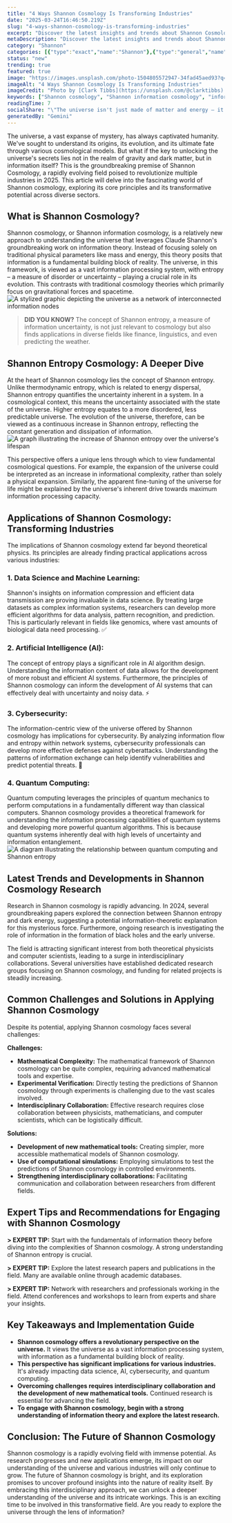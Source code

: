 ```yaml
---
title: "4 Ways Shannon Cosmology Is Transforming Industries"
date: "2025-03-24T16:46:50.219Z"
slug: "4-ways-shannon-cosmology-is-transforming-industries"
excerpt: "Discover the latest insights and trends about Shannon Cosmology. This comprehensive guide covers everything you need to know about Shannon Cosmology in 2025."
metaDescription: "Discover the latest insights and trends about Shannon Cosmology. This comprehensive guide covers everything you need to know about Shannon Cosmology in 202..."
category: "Shannon"
categories: [{"type":"exact","name":"Shannon"},{"type":"general","name":"Physics"},{"type":"medium","name":"Cosmology"},{"type":"specific","name":"Information Theory"},{"type":"niche","name":"Black Hole Entropy"}]
status: "new"
trending: true
featured: true
image: "https://images.unsplash.com/photo-1504805572947-34fad45aed93?q=85&w=1200&fit=max&fm=webp&auto=compress"
imageAlt: "4 Ways Shannon Cosmology Is Transforming Industries"
imageCredit: "Photo by [Clark Tibbs](https://unsplash.com/@clarktibbs) on Unsplash"
keywords: ["Shannon cosmology", "Shannon information cosmology", "information cosmology", "cosmology theories", "what is Shannon cosmology?", "Shannon entropy cosmology", "applications of Shannon cosmology", "buy Shannon cosmology books", "Shannon cosmology research papers", "future of Shannon cosmology"]
readingTime: 7
socialShare: "\"The universe isn't just made of matter and energy – it's a vast information processing system. Shannon Cosmology is rewriting our understanding of reality!\""
generatedBy: "Gemini"
---
```




The universe, a vast expanse of mystery, has always captivated humanity.  We've sought to understand its origins, its evolution, and its ultimate fate through various cosmological models. But what if the key to unlocking the universe's secrets lies not in the realm of gravity and dark matter, but in information itself?  This is the groundbreaking premise of Shannon Cosmology, a rapidly evolving field poised to revolutionize multiple industries in 2025. This article will delve into the fascinating world of Shannon cosmology, exploring its core principles and its transformative potential across diverse sectors.

## What is Shannon Cosmology?

Shannon cosmology, or Shannon information cosmology, is a relatively new approach to understanding the universe that leverages Claude Shannon's groundbreaking work on information theory. Instead of focusing solely on traditional physical parameters like mass and energy, this theory posits that information is a fundamental building block of reality.  The universe, in this framework, is viewed as a vast information processing system, with entropy – a measure of disorder or uncertainty – playing a crucial role in its evolution.  This contrasts with traditional cosmology theories which primarily focus on gravitational forces and spacetime. ![A stylized graphic depicting the universe as a network of interconnected information nodes](https://images.unsplash.com/photo-1451187580459-43490279c0fa?q=85&w=1200&fit=max&fm=webp&auto=compress)

> **DID YOU KNOW?**  The concept of Shannon entropy, a measure of information uncertainty, is not just relevant to cosmology but also finds applications in diverse fields like finance, linguistics, and even predicting the weather.

## Shannon Entropy Cosmology: A Deeper Dive

At the heart of Shannon cosmology lies the concept of Shannon entropy.  Unlike thermodynamic entropy, which is related to energy dispersal, Shannon entropy quantifies the uncertainty inherent in a system.  In a cosmological context, this means the uncertainty associated with the state of the universe.  Higher entropy equates to a more disordered, less predictable universe.  The evolution of the universe, therefore, can be viewed as a continuous increase in Shannon entropy, reflecting the constant generation and dissipation of information.  ![A graph illustrating the increase of Shannon entropy over the universe's lifespan](https://images.unsplash.com/photo-1484417894907-623942c8ee29?q=85&w=1200&fit=max&fm=webp&auto=compress)

This perspective offers a unique lens through which to view fundamental cosmological questions.  For example, the expansion of the universe could be interpreted as an increase in informational complexity, rather than solely a physical expansion.  Similarly, the apparent fine-tuning of the universe for life might be explained by the universe's inherent drive towards maximum information processing capacity.

## Applications of Shannon Cosmology: Transforming Industries

The implications of Shannon cosmology extend far beyond theoretical physics. Its principles are already finding practical applications across various industries:

### 1. Data Science and Machine Learning:

Shannon's insights on information compression and efficient data transmission are proving invaluable in data science.  By treating large datasets as complex information systems, researchers can develop more efficient algorithms for data analysis, pattern recognition, and prediction. This is particularly relevant in fields like genomics, where vast amounts of biological data need processing.  ✅

### 2. Artificial Intelligence (AI):

The concept of entropy plays a significant role in AI algorithm design.  Understanding the information content of data allows for the development of more robust and efficient AI systems.  Furthermore, the principles of Shannon cosmology can inform the development of AI systems that can effectively deal with uncertainty and noisy data. ⚡

### 3. Cybersecurity:

The information-centric view of the universe offered by Shannon cosmology has implications for cybersecurity.  By analyzing information flow and entropy within network systems, cybersecurity professionals can develop more effective defenses against cyberattacks.  Understanding the patterns of information exchange can help identify vulnerabilities and predict potential threats. 🔑

### 4. Quantum Computing:

Quantum computing leverages the principles of quantum mechanics to perform computations in a fundamentally different way than classical computers. Shannon cosmology provides a theoretical framework for understanding the information processing capabilities of quantum systems and developing more powerful quantum algorithms.  This is because quantum systems inherently deal with high levels of uncertainty and information entanglement.  ![A diagram illustrating the relationship between quantum computing and Shannon entropy](https://images.unsplash.com/photo-1517976487492-5750f3195933?q=85&w=1200&fit=max&fm=webp&auto=compress)

## Latest Trends and Developments in Shannon Cosmology Research

Research in Shannon cosmology is rapidly advancing.  In 2024, several groundbreaking papers explored the connection between Shannon entropy and dark energy, suggesting a potential information-theoretic explanation for this mysterious force.  Furthermore, ongoing research is investigating the role of information in the formation of black holes and the early universe.  

The field is attracting significant interest from both theoretical physicists and computer scientists, leading to a surge in interdisciplinary collaborations.  Several universities have established dedicated research groups focusing on Shannon cosmology, and funding for related projects is steadily increasing.

## Common Challenges and Solutions in Applying Shannon Cosmology

Despite its potential, applying Shannon cosmology faces several challenges:

**Challenges:**

* **Mathematical Complexity:**  The mathematical framework of Shannon cosmology can be quite complex, requiring advanced mathematical tools and expertise.
* **Experimental Verification:**  Directly testing the predictions of Shannon cosmology through experiments is challenging due to the vast scales involved.
* **Interdisciplinary Collaboration:**  Effective research requires close collaboration between physicists, mathematicians, and computer scientists, which can be logistically difficult.

**Solutions:**

* **Development of new mathematical tools:**  Creating simpler, more accessible mathematical models of Shannon cosmology.
* **Use of computational simulations:**  Employing simulations to test the predictions of Shannon cosmology in controlled environments.
* **Strengthening interdisciplinary collaborations:**  Facilitating communication and collaboration between researchers from different fields.

## Expert Tips and Recommendations for Engaging with Shannon Cosmology

**> EXPERT TIP:**  Start with the fundamentals of information theory before diving into the complexities of Shannon cosmology.  A strong understanding of Shannon entropy is crucial.

**> EXPERT TIP:**  Explore the latest research papers and publications in the field.  Many are available online through academic databases.

**> EXPERT TIP:**  Network with researchers and professionals working in the field.  Attend conferences and workshops to learn from experts and share your insights.

## Key Takeaways and Implementation Guide

* **Shannon cosmology offers a revolutionary perspective on the universe.** It views the universe as a vast information processing system, with information as a fundamental building block of reality.
* **This perspective has significant implications for various industries.**  It's already impacting data science, AI, cybersecurity, and quantum computing.
* **Overcoming challenges requires interdisciplinary collaboration and the development of new mathematical tools.** Continued research is essential for advancing the field.
* **To engage with Shannon cosmology, begin with a strong understanding of information theory and explore the latest research.**

## Conclusion: The Future of Shannon Cosmology

Shannon cosmology is a rapidly evolving field with immense potential.  As research progresses and new applications emerge, its impact on our understanding of the universe and various industries will only continue to grow.  The future of Shannon cosmology is bright, and its exploration promises to uncover profound insights into the nature of reality itself.  By embracing this interdisciplinary approach, we can unlock a deeper understanding of the universe and its intricate workings.  This is an exciting time to be involved in this transformative field.  Are you ready to explore the universe through the lens of information?

